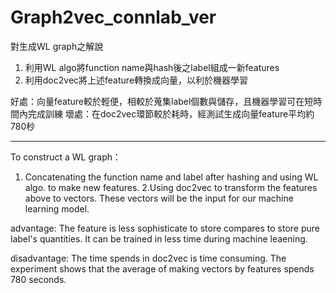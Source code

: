 # Graph2vec_connlab_ver
對生成WL graph之解說
1. 利用WL algo將function name與hash後之label組成一新features
2. 利用doc2vec將上述feature轉換成向量，以利於機器學習

好處：向量feature較於輕便，相較於蒐集label個數與儲存，且機器學習可在短時間內完成訓練
壞處：在doc2vec環節較於耗時，經測試生成向量feature平均約780秒

--------------------------------------------------------------------------------

To construct a WL graph：
1. Concatenating the function name and label after hashing and using WL algo. to make new features.
2.Using doc2vec to transform the features above to vectors. These vectors will be the input for our machine learning model.

advantage: 
The feature is less sophisticate to store compares to store pure label's quantities.
It can be trained in less time during machine leaening.

disadvantage:
The time spends in doc2vec is time consuming. The experiment shows that the average of
making vectors by features spends 780 seconds.
